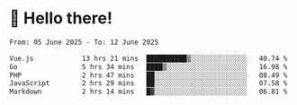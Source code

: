 # 👋 Hello there!

<!--START_SECTION:waka-->

```txt
From: 05 June 2025 - To: 12 June 2025

Vue.js            13 hrs 21 mins  ██████████▒░░░░░░░░░░░░░░   40.74 %
Go                5 hrs 34 mins   ████▒░░░░░░░░░░░░░░░░░░░░   16.98 %
PHP               2 hrs 47 mins   ██░░░░░░░░░░░░░░░░░░░░░░░   08.49 %
JavaScript        2 hrs 29 mins   ██░░░░░░░░░░░░░░░░░░░░░░░   07.58 %
Markdown          2 hrs 14 mins   █▓░░░░░░░░░░░░░░░░░░░░░░░   06.81 %
```

<!--END_SECTION:waka-->
